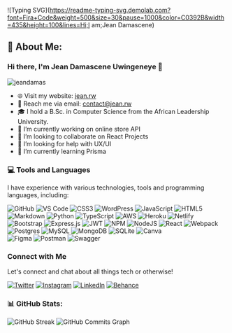 ![Typing SVG](https://readme-typing-svg.demolab.com?font=Fira+Code&weight=500&size=30&pause=1000&color=C0392B&width=435&height=100&lines=Hi;I am;Jean Damascene)

## 💫 About Me: 
### Hi there, I'm Jean Damascene Uwingeneye 👋
<p align="left"> 
  <img src="https://komarev.com/ghpvc/?username=jeandamas&label=Profile%20views&color=blue&style=flat" alt="jeandamas" /> 
</p>

- 🌐 Visit my website: [jean.rw](https://jean.rw/)
- 📧 Reach me via email: contact@jean.rw
- 🎓 I hold a B.Sc. in Computer Science from the African Leadership University.
- 🔭 I’m currently working on online store API
- 👯 I’m looking to collaborate on React Projects
- 🤝 I’m looking for help with UX/UI
- 🌱 I’m currently learning Prisma

### 💻 Tools and Languages

I have experience with various technologies, tools and programming languages, including:

![GitHub](https://img.shields.io/badge/-GitHub-181717?logo=github&logoColor=white&labelColor=181717&style=flat-square)
![VS Code](https://img.shields.io/badge/-VS%20Code-007ACC?logo=visual-studio-code&logoColor=white&labelColor=007ACC&style=flat-square)
![CSS3](https://img.shields.io/badge/-CSS3-1572B6?logo=css3&logoColor=white&labelColor=1572B6&style=flat-square)
![WordPress](https://img.shields.io/badge/-WordPress-21759B?logo=wordpress&logoColor=white&labelColor=21759B&style=flat-square)
![JavaScript](https://img.shields.io/badge/javascript-%23323330.svg?style=flat-square&logo=javascript&logoColor=%23F7DF1E) 
![HTML5](https://img.shields.io/badge/html5-%23E34F26.svg?style=flat-square&logo=html5&logoColor=white) 
![Markdown](https://img.shields.io/badge/markdown-%23000000.svg?style=flat-square&logo=markdown&logoColor=white)
![Python](https://img.shields.io/badge/python-3670A0?style=flat-square&logo=python&logoColor=ffdd54) 
![TypeScript](https://img.shields.io/badge/typescript-%23007ACC.svg?style=flat-square&logo=typescript&logoColor=white) 
![AWS](https://img.shields.io/badge/AWS-%23FF9900.svg?style=flat-square&logo=amazon-aws&logoColor=white) 
![Heroku](https://img.shields.io/badge/heroku-%23430098.svg?style=flat-square&logo=heroku&logoColor=white) 
![Netlify](https://img.shields.io/badge/netlify-%23000000.svg?style=flat-square&logo=netlify&logoColor=#00C7B7) 
![Bootstrap](https://img.shields.io/badge/bootstrap-%23563D7C.svg?style=flat-square&logo=bootstrap&logoColor=white) 
![Express.js](https://img.shields.io/badge/express.js-%23404d59.svg?style=flat-square&logo=express&logoColor=%2361DAFB) 
![JWT](https://img.shields.io/badge/JWT-black?style=flat-square&logo=JSON%20web%20tokens) 
![NPM](https://img.shields.io/badge/NPM-%23000000.svg?style=flat-square&logo=npm&logoColor=white) 
![NodeJS](https://img.shields.io/badge/node.js-6DA55F?style=flat-square&logo=node.js&logoColor=white) 
![React](https://img.shields.io/badge/react-%2320232a.svg?style=flat-square&logo=react&logoColor=%2361DAFB) 
![Webpack](https://img.shields.io/badge/webpack-%238DD6F9.svg?style=flat-square&logo=webpack&logoColor=black)
![Postgres](https://img.shields.io/badge/postgres-%23316192.svg?style=flat-square&logo=postgresql&logoColor=white) 
![MySQL](https://img.shields.io/badge/mysql-%2300f.svg?style=flat-square&logo=mysql&logoColor=white) 
![MongoDB](https://img.shields.io/badge/MongoDB-%234ea94b.svg?style=flat-square&logo=mongodb&logoColor=white) 
![SQLite](https://img.shields.io/badge/sqlite-%2307405e.svg?style=flat-square&logo=sqlite&logoColor=white) 
![Canva](https://img.shields.io/badge/Canva-%2300C4CC.svg?style=flat-square&logo=Canva&logoColor=white) 	
![Figma](https://img.shields.io/badge/figma-%23F24E1E.svg?style=flat-square&logo=figma&logoColor=white) 
![Postman](https://img.shields.io/badge/Postman-FF6C37?style=flat-square&logo=postman&logoColor=white) 
![Swagger](https://img.shields.io/badge/-Swagger-%23Clojure?style=flat-square&logo=swagger&logoColor=white)

### Connect with Me

Let's connect and chat about all things tech or otherwise!

[![Twitter](https://img.shields.io/badge/-Twitter-1DA1F2?logo=twitter&logoColor=white&labelColor=1DA1F2&style=for-the-badge)](https://twitter.com/jean_damascen)
[![Instagram](https://img.shields.io/badge/-Instagram-E4405F?logo=instagram&logoColor=white&labelColor=E4405F&style=for-the-badge)](https://instagram.com/jean_damascene_u)
[![LinkedIn](https://img.shields.io/badge/-LinkedIn-0077B5?logo=linkedin&logoColor=white&labelColor=0077B5&style=for-the-badge)](https://linkedin.com/in/jean-damascene)
[![Behance](https://img.shields.io/badge/-Behance-1769FF?logo=behance&logoColor=white&labelColor=1769FF&style=for-the-badge)](https://www.behance.net/jeandamascene)
<br/>

### 📊 GitHub Stats:
![GitHub Streak](https://github-readme-streak-stats.herokuapp.com/?user=jeandamas&theme=radical&hide_border=true&mode=weekly)
![GitHub Commits Graph](https://github-readme-activity-graph.cyclic.app/graph?username=jeandamas&bg_color=1c1917&color=ffffff&line=0891b2&point=ffffff&area_color=1c1917&area=true&hide_border=true&custom_title=GitHub%20Commits%20Graph)
